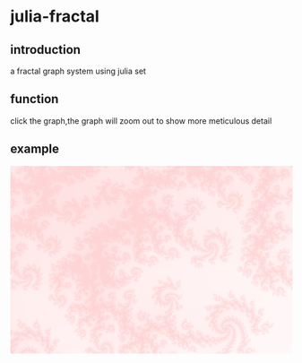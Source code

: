# julia-fractal
## introduction
a fractal graph system using julia set
## function
click the graph,the graph will zoom out to show more meticulous detail
## example
![图片说明1](https://github.com/jidan745le/julia-fractal/blob/master/images/fractal.png)
